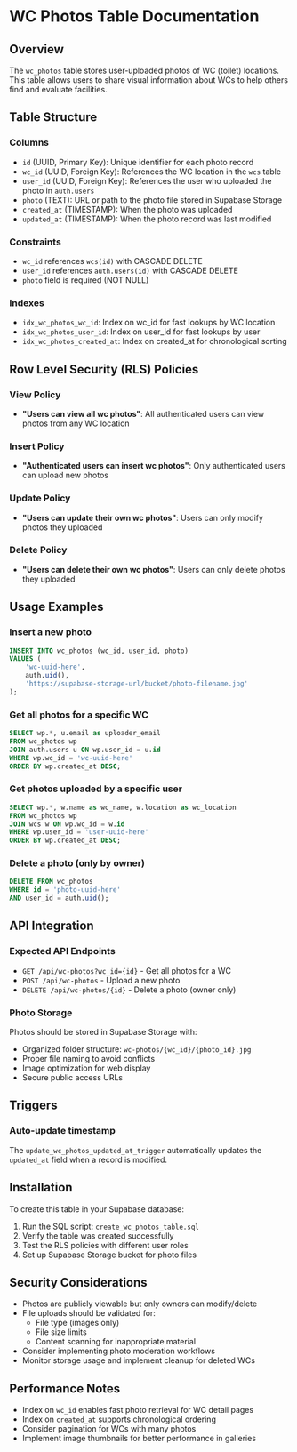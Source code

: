 # WC Photos Table Documentation

## Overview
The `wc_photos` table stores user-uploaded photos of WC (toilet) locations. This table allows users to share visual information about WCs to help others find and evaluate facilities.

## Table Structure

### Columns
- `id` (UUID, Primary Key): Unique identifier for each photo record
- `wc_id` (UUID, Foreign Key): References the WC location in the `wcs` table
- `user_id` (UUID, Foreign Key): References the user who uploaded the photo in `auth.users`
- `photo` (TEXT): URL or path to the photo file stored in Supabase Storage
- `created_at` (TIMESTAMP): When the photo was uploaded
- `updated_at` (TIMESTAMP): When the photo record was last modified

### Constraints
- `wc_id` references `wcs(id)` with CASCADE DELETE
- `user_id` references `auth.users(id)` with CASCADE DELETE
- `photo` field is required (NOT NULL)

### Indexes
- `idx_wc_photos_wc_id`: Index on wc_id for fast lookups by WC location
- `idx_wc_photos_user_id`: Index on user_id for fast lookups by user
- `idx_wc_photos_created_at`: Index on created_at for chronological sorting

## Row Level Security (RLS) Policies

### View Policy
- **"Users can view all wc photos"**: All authenticated users can view photos from any WC location

### Insert Policy
- **"Authenticated users can insert wc photos"**: Only authenticated users can upload new photos

### Update Policy
- **"Users can update their own wc photos"**: Users can only modify photos they uploaded

### Delete Policy
- **"Users can delete their own wc photos"**: Users can only delete photos they uploaded

## Usage Examples

### Insert a new photo
```sql
INSERT INTO wc_photos (wc_id, user_id, photo)
VALUES (
    'wc-uuid-here',
    auth.uid(),
    'https://supabase-storage-url/bucket/photo-filename.jpg'
);
```

### Get all photos for a specific WC
```sql
SELECT wp.*, u.email as uploader_email
FROM wc_photos wp
JOIN auth.users u ON wp.user_id = u.id
WHERE wp.wc_id = 'wc-uuid-here'
ORDER BY wp.created_at DESC;
```

### Get photos uploaded by a specific user
```sql
SELECT wp.*, w.name as wc_name, w.location as wc_location
FROM wc_photos wp
JOIN wcs w ON wp.wc_id = w.id
WHERE wp.user_id = 'user-uuid-here'
ORDER BY wp.created_at DESC;
```

### Delete a photo (only by owner)
```sql
DELETE FROM wc_photos 
WHERE id = 'photo-uuid-here' 
AND user_id = auth.uid();
```

## API Integration

### Expected API Endpoints
- `GET /api/wc-photos?wc_id={id}` - Get all photos for a WC
- `POST /api/wc-photos` - Upload a new photo
- `DELETE /api/wc-photos/{id}` - Delete a photo (owner only)

### Photo Storage
Photos should be stored in Supabase Storage with:
- Organized folder structure: `wc-photos/{wc_id}/{photo_id}.jpg`
- Proper file naming to avoid conflicts
- Image optimization for web display
- Secure public access URLs

## Triggers

### Auto-update timestamp
The `update_wc_photos_updated_at_trigger` automatically updates the `updated_at` field when a record is modified.

## Installation

To create this table in your Supabase database:

1. Run the SQL script: `create_wc_photos_table.sql`
2. Verify the table was created successfully
3. Test the RLS policies with different user roles
4. Set up Supabase Storage bucket for photo files

## Security Considerations

- Photos are publicly viewable but only owners can modify/delete
- File uploads should be validated for:
  - File type (images only)
  - File size limits
  - Content scanning for inappropriate material
- Consider implementing photo moderation workflows
- Monitor storage usage and implement cleanup for deleted WCs

## Performance Notes

- Index on `wc_id` enables fast photo retrieval for WC detail pages
- Index on `created_at` supports chronological ordering
- Consider pagination for WCs with many photos
- Implement image thumbnails for better performance in galleries